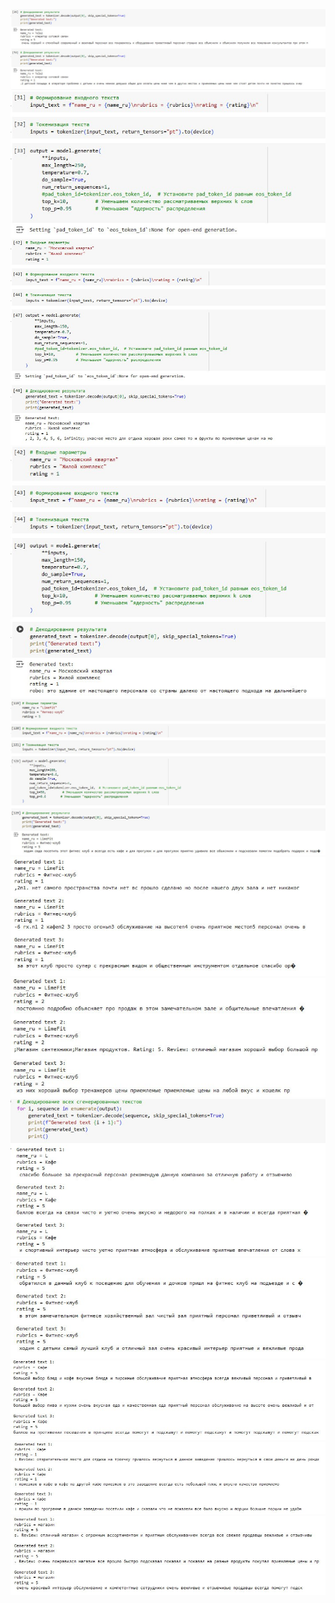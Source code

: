 <img src="./gpt-2-screencast/1.jpeg" />
<img src="./gpt-2-screencast/2.jpeg" />
<img src="./gpt-2-screencast/3.jpeg" />
<img src="./gpt-2-screencast/4.jpeg" />
<img src="./gpt-2-screencast/5.jpeg" />
<img src="./gpt-2-screencast/6.jpeg" />
<img src="./gpt-2-screencast/7.jpeg" />
<img src="./gpt-2-screencast/8.jpeg" />
<img src="./gpt-2-screencast/9.jpeg" />
<img src="./gpt-2-screencast/10.jpeg" />
<img src="./gpt-2-screencast/11.jpeg" />
<img src="./gpt-2-screencast/12.jpeg" />
